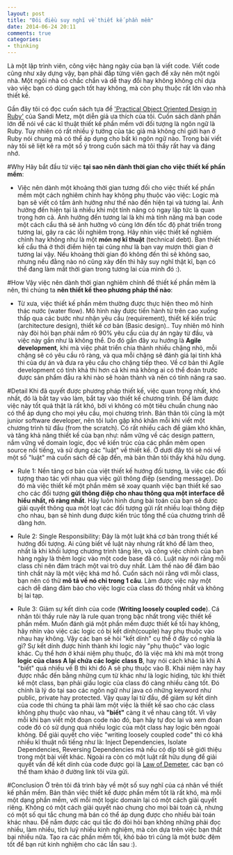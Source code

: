 ```yaml
---
layout: post
title: "Đôi điều suy nghĩ về thiết kế phần mềm"
date: 2014-06-24 20:11
comments: true
categories: 
- thinking
---
```


Là một lập trình viên, công việc hàng ngày của bạn là viết code.
Viết code cũng như xây dựng vậy, bạn phải đắp từng viên gạch để xây nên một ngôi nhà.
Một ngôi nhà có chắc chắn và dễ thay đổi hay không không chỉ dựa vào việc bạn có dùng gạch tốt hay không, mà còn phụ thuộc rất lớn vào nhà thiết kế.

Gần đây tôi có đọc cuốn sách tựa đề ['Practical Object Oriented Design in Ruby'](http://www.poodr.com/) của Sandi Metz, một diễn giả ưa thích của tôi. Cuốn sách dành phần lớn để nói về các kĩ thuật thiết kế phần mềm với đối tượng là ngôn ngữ là Ruby.
Tuy nhiên có rất nhiều ý tưởng của tác giả mà không chỉ giới hạn ở Ruby nói chung mà có thể áp dụng cho bất kì ngôn ngữ nào. Trong bài viết này tôi sẽ liệt kê ra một số ý trong cuốn sách mà tôi thấy rất hay và đáng nhớ.

#Why
Hãy bắt đầu từ việc **tại sao nên dành thời gian cho việc thiết kế phần mềm**:
  
- Việc nên dành một khoảng thời gian tương đối cho việc thiết kế phần mềm một cách nghiêm chỉnh hay không phụ thuộc vào việc: Logic mà bạn sẽ viết có tầm ảnh hưởng như thế nào đến hiện tại và tương lai. Ảnh hưởng đến hiện tại là nhiều khi một tính năng có ngay lập tức là quan trọng hơn cả. Ảnh hưởng đến tương lai là khi mà tính năng mà bạn code một cách cẩu thả sẽ ảnh hưởng vô cùng lớn đến tốc độ phát triển trong tương lai, gây ra các lỗi nghiêm trọng. Hãy nhìn việc thiết kế nghiêm chỉnh hay không như là một **món nợ kĩ thuật** (technical debt). Bạn thiết kế cẩu thả ở thời điểm hiện tại cũng như là bạn vay mượn thời gian ở tương lai vậy. Nếu khoảng thời gian đó không đến thì sẽ không sao, nhưng nếu đằng nào nó cũng xảy đến thì hãy suy nghĩ thật kĩ, bạn có thể đang làm mất thời gian trong tương lai của mình đó :).

#How
Vậy việc nên dành thời gian nghiêm chỉnh để thiết kế phần mêm là nên, thì chúng ta **nên thiết kế theo phương pháp thế nào**:

- Từ xưa, việc thiết kế phần mêm thường được thực hiện theo mô hình thác nước (water flow). Mô hình này được tiến hành từ trên cao xuống thấp qua các bước như nhận yêu cầu (requirement), thiết kế kiến trúc (architecture design), thiết kế cơ bản (Basic design).. Tuy nhiên mô hình này đòi hỏi bạn phải nắm rõ 90% yêu cẩu của dự án ngày từ đầu, và việc này gần như là không thể. Do đó gần đây xu hướng là **Agile development**, khi mà việc phát triển chia thành nhiều chặng nhỏ, mỗi chặng sẽ có yêu cầu rõ ràng, và qua mỗi chặng sẽ đánh giá lại tính khả thi của dự án và đưa ra yêu cầu cho chặng tiếp theo. Về cơ bản thì Agile development có tính khả thi hơn cả khi mà không ai có thể đoán trước được sản phẩm đầu ra khi nào sẽ hoàn thành và nên có tính năng ra sao.


#Detail
Khi đã quyết được phương pháp thiết kế, việc quan trọng nhất, khó nhất, đó là bắt tay vào làm, bắt tay vào thiết kế chương trình. Để làm được việc này tốt quả thật là rất khó, bởi vì không có một tiêu chuẩn chung nào có thể áp dụng cho mọi yêu cầu, mọi chương trình. Bản thân tôi cũng là một junior software developer, nên tôi luôn gặp khó khăn mỗi khi viết một chương trình từ đầu (from the scratch). Có rất nhiều cách để giảm khó khăn, và tăng khả năng thiết kế của bạn như: nắm vững về các design pattern, nắm vững về domain logic, đọc về kiến trúc của các phần mêm open source nổi tiếng, và sử dụng các "luật" về thiết kế. Ở dưới đây tôi sẽ nói về một số "luật" mà cuốn sách đề cập đến, mà bản thân tôi thấy khá hữu dụng.

- Rule 1: Nền tảng cơ bản của việt thiết kế hướng đối tượng, là việc các đối tượng thao tác với nhau qua việc gửi thông điệp (sending message). Do đó mà việc thiết kế một phần mêm sẽ xoay quanh việc bạn thiết kế sao cho các đối tượng **gửi thông điệp cho nhau thông qua một interface dễ hiểu nhất, rõ ràng nhất**. Hãy luôn hình dung bài toán của bạn sẽ được giải quyết thông qua một loạt các đối tượng gửi rất nhiều loại thông điệp cho nhau, bạn sẽ hình dung được kiến trúc tổng thể của chương trình dễ dàng hơn.

- Rule 2: Single Responsibility: Đây là một luật khá cơ bản trong thiết kế hướng đối tượng. Ai cũng biết về luật này nhưng rất khó để làm theo, nhất là khi khối lượng chương trình tăng lên, và công việc chính của bạn hàng ngày là thêm logic vào một code base đã có. Luật này nói rằng mỗi class chỉ nên đảm trách một vai trò duy nhất. Làm thế nào để đảm bảo tính chất này là một việc khá mơ hồ. Cuốn sách nói rằng với mỗi class, bạn nên có thử **mô tả về nó chỉ trong 1 câu**. Làm được việc này một cách dễ dàng đảm bảo cho việc logic của class đó thống nhất và không bị lai tạp.

- Rule 3: Giảm sự kết dính của code (**Writing loosely coupled code**). Cá nhân tôi thấy rule này là rule quan trọng bậc nhất trong việc thiết kế phần mềm. Muốn đánh giá một phần mềm được thiết kế tồi hay không, hãy nhìn vào việc các logic có bị kết dính(couple) hay phụ thuộc vào nhau hay không. Vậy các bạn sẽ hỏi "kết dính" cụ thể ở đây có nghĩa là gì? Sự kết dính được hình thành khi logic này "phụ thuộc" vào logic khác. Cụ thể hơn ở khái niệm phụ thuộc, đó là việc mà khi mà một trong **logic của class A lại chứa các logic class B**, hay nói cách khác là khi A "biết" quá nhiều về B thì khi đó A sẽ phụ thuộc vào B. Khái niệm này hay được nhắc đến bằng những cụm từ khác như là logic hiding, tức khi thiết kế một class, bạn phải giấu logic của class đó càng nhiều càng tốt. Đó chính là lý do tại sao các ngôn ngữ như java có những keyword như public, private hay protected. Vậy quay lại từ đầu, để giảm sự kết dính của code thì chúng ta phải làm một việc là thiết kế sao cho các class không phụ thuộc vào nhau, và **"biết"** càng ít về nhau càng tốt. Vì vậy mỗi khi bạn viết một đoạn code nào đó, bạn hãy tự đọc lại và xem đoạn code đó có sử dụng quá nhiều logic của một class hay logic bên ngoài không. Để giải quyết cho việc "writing loosely coupled code" thì có khá nhiều kĩ thuật nổi tiếng như là: Inject Dependencies, Isolate Dependencies, Reversing Dependencies mà nếu có dịp tôi sẽ giới thiệu trong một bài viết khác. Ngoài ra còn có một luật rất hữu dụng để giải quyết vấn đề kết dính của code được gọi là [Law of Demeter](http://c2.com/cgi/wiki?LawOfDemeter), các bạn có thể tham khảo ở đường link tôi vừa gửi.


#Conclusion
Ở trên tôi đã trình bày về một số suy nghĩ của cá nhân về thiết kế phần mềm. Bản thân việc thiết kế được phần mềm tốt là rất khó, mà mỗi một dạng phần mềm, với mỗi một logic domain lại có một cách giải quyết riêng. Không có một cách giải quyết nào chung cho mọi bài toán cả, nhưng có một số qui tắc chung mà bán có thể áp dụng được cho nhiều bài toán khác nhau. Để nắm được các qui tắc đó đòi hỏi bạn không những phải đọc nhiều, làm nhiều, tích luỹ nhiều kinh nghiệm, mà còn dựa trên việc bạn thất bại nhiều nữa. Tạo ra các phần mềm tồi, khó bảo trì cũng là một bước đệm tốt để bạn rút kinh nghiệm cho các lần sau :).
